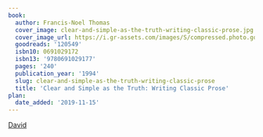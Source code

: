 ```yaml
---
book:
  author: Francis-Noel Thomas
  cover_image: clear-and-simple-as-the-truth-writing-classic-prose.jpg
  cover_image_url: https://i.gr-assets.com/images/S/compressed.photo.goodreads.com/books/1348981362l/120549.jpg
  goodreads: '120549'
  isbn10: 0691029172
  isbn13: '9780691029177'
  pages: '240'
  publication_year: '1994'
  slug: clear-and-simple-as-the-truth-writing-classic-prose
  title: 'Clear and Simple as the Truth: Writing Classic Prose'
plan:
  date_added: '2019-11-15'
---
```


[David](https://twitter.com/DRMacIver/status/1247491920831688705)
